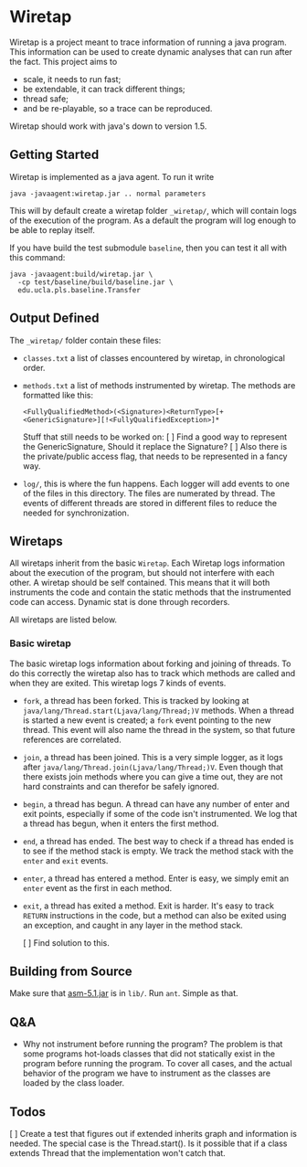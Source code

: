 # Wiretap

Wiretap is a project meant to trace information of running a java
program. This information can be used to create dynamic analyses that
can run after the fact. This project aims to

- scale, it needs to run fast;
- be extendable, it can track different things;
- thread safe;
- and be re-playable, so a trace can be reproduced.

Wiretap should work with java's down to version 1.5.

## Getting Started

Wiretap is implemented as a java agent. To run it write

```
java -javaagent:wiretap.jar .. normal parameters 
```

This will by default create a wiretap folder `_wiretap/`, which will contain
logs of the execution of the program. As a default the program will log enough
to be able to replay itself.

If you have build the test submodule `baseline`, then you can test it all with
this command:

```
java -javaagent:build/wiretap.jar \
  -cp test/baseline/build/baseline.jar \
  edu.ucla.pls.baseline.Transfer
```

## Output Defined

The `_wiretap/` folder contain these files:

- `classes.txt` a list of classes encountered by wiretap, in chronological order.
- `methods.txt` a list of methods instrumented by wiretap. The methods are
  formatted like this:
  ```
  <FullyQualifiedMethod>(<Signature>)<ReturnType>[+<GenericSignature>][!<FullyQualifiedException>]*
  ```
  Stuff that still needs to be worked on: 
  [ ] Find a good way to represent the GenericSignature, Should it replace the
      Signature?
  [ ] Also there is the private/public access flag, that needs to be represented 
      in a fancy way.
      
- `log/`, this is where the fun happens. Each logger will add events to one of
  the files in this directory. The files are numerated by thread. The events of
  different threads are stored in different files to reduce the needed for
  synchronization.


## Wiretaps 

All wiretaps inherit from the basic `Wiretap`. Each Wiretap logs information
about the execution of the program, but should not interfere with each other. A
wiretap should be self contained. This means that it will both instruments the
code and contain the static methods that the instrumented code can access. Dynamic
stat is done through recorders. 

All wiretaps are listed below.

### Basic wiretap

The basic wiretap logs information about forking and joining of threads. To do
this correctly the wiretap also has to track which methods are called and when
they are exited. This wiretap logs 7 kinds of events. 

- `fork`, a thread has been forked. 
  This is tracked by looking at `java/lang/Thread.start(Ljava/lang/Thread;)V`
  methods. When a thread is started a new event is created; a `fork` event
  pointing to the new thread. This event will also name the thread in the system, 
  so that future references are correlated.
   
- `join`, a thread has been joined. 
  This is a very simple logger, as it logs after
  `java/lang/Thread.join(Ljava/lang/Thread;)V`. Even though that there exists
  join methods where you can give a time out, they are not hard constraints and
  can therefor be safely ignored.

- `begin`, a thread has begun. 
  A thread can have any number of enter and exit points, especially if some of
  the code isn't instrumented. We log that a thread has begun, when it enters
  the first method.

- `end`, a thread has ended.
  The best way to check if a thread has ended is to see if the method stack is
  empty. We track the method stack with the `enter` and `exit` events.

- `enter`, a thread has entered a method.
  Enter is easy, we simply emit an `enter` event as the first in each method.

- `exit`, a thread has exited a method.
  Exit is harder. It's easy to track `RETURN` instructions in the code, but a 
  method can also be exited using an exception, and caught in any layer in the 
  method stack.
  
  [ ] Find solution to this.
  
## Building from Source

Make sure that [asm-5.1.jar](http://asm.ow2.org/) is in `lib/`. Run `ant`.
Simple as that.

## Q&A

- Why not instrument before running the program? 
  The problem is that some programs hot-loads classes that did not statically 
  exist in the program before running the program. To cover all cases, and the
  actual behavior of the program we have to instrument as the classes are loaded
  by the class loader.

## Todos

[ ] Create a test that figures out if extended inherits graph and information is
    needed. The special case is the Thread.start(). Is it possible that if a
    class extends Thread that the implementation won't catch that. 
    
